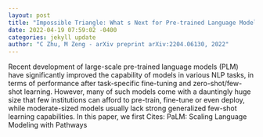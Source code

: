 ```yaml
--- 
layout: post 
title: "Impossible Triangle: What s Next for Pre-trained Language Models?" 
date: 2022-04-19 07:59:02 -0400 
categories: jekyll update 
author: "C Zhu, M Zeng - arXiv preprint arXiv:2204.06130, 2022" 
--- 
```

Recent development of large-scale pre-trained language models (PLM) have significantly improved the capability of models in various NLP tasks, in terms of performance after task-specific fine-tuning and zero-shot/few-shot learning. However, many of such models come with a dauntingly huge size that few institutions can afford to pre-train, fine-tune or even deploy, while moderate-sized models usually lack strong generalized few-shot learning capabilities. In this paper, we first Cites: PaLM: Scaling Language Modeling with Pathways